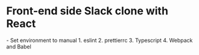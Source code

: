 <h1>Front-end side Slack clone with React</h1>
	- Set environment to manual
		1. eslint
		2. prettierrc
		3. Typescript
		4. Webpack and Babel
